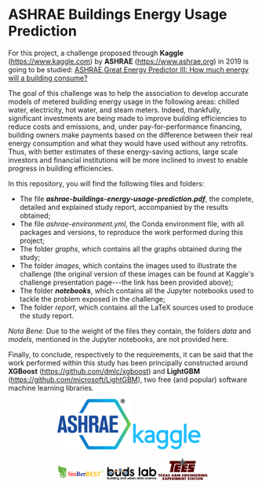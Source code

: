 # ASHRAE Buildings Energy Usage Prediction

For this project, a challenge proposed through **Kaggle** (https://www.kaggle.com) by **ASHRAE** (https://www.ashrae.org) in 2019 is going to be studied: [ASHRAE Great Energy Predictor III:
How much energy will a building consume?](https://www.kaggle.com/c/ashrae-energy-prediction)

The goal of this challenge was to help the association to develop accurate models of metered building energy usage in the following areas: chilled water, electricity, hot water, and steam meters. Indeed, thankfully, significant investments are being made to improve building efficiencies to reduce costs and emissions, and, under pay-for-performance financing, building owners make payments based on the difference between their real energy consumption and what they would have used without any retrofits. Thus, with better estimates of these energy-saving actions, large scale investors and financial institutions will be more inclined to invest to enable progress in building efficiencies.

In this repository, you will find the following files and folders:
* The file ***ashrae-buildings-energy-usage-prediction.pdf***, the complete, detailed and explained study report, accompanied by the results obtained;
* The file *ashrae-environment.yml*, the Conda environment file, with all packages and versions, to reproduce the work performed during this project;
* The folder *graphs*, which contains all the graphs obtained during the study;
* The folder *images*, which contains the images used to illustrate the challenge (the original version of these images can be found at Kaggle's challenge presentation page---the link has been provided above);
* The folder ***notebooks***, which contains all the Jupyter notebooks used to tackle the problem exposed in the challenge;
* The folder *report*, which contains all the LaTeX sources used to produce the study report.

*Nota Bene:* Due to the weight of the files they contain, the folders *data* and *models*, mentioned in the Jupyter notebooks, are not provided here.

Finally, to conclude, respectively to the requirements, it can be said that the work performed within this study has been principally constructed around **XGBoost** (https://github.com/dmlc/xgboost) and **LightGBM** (https://github.com/microsoft/LightGBM), two free (and popular) software machine learning libraries.

<p align="center">
  <img src="images/ashrae_logo.png" width="150" />
  <img src="images/kaggle_logo.png" width="150" />
</p>
<p align="center">
  <img src="images/sinberbest2_logo.png" width="100" />
  <img src="images/budslab_logo.png" width="100" />
  <img src="images/tees_logo.png" width="100" />
</p>
